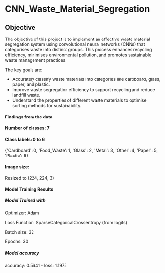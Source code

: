 # CNN_Waste_Material_Segregation

## **Objective**

The objective of this project is to implement an effective waste material segregation system using convolutional neural networks (CNNs) that categorises waste into distinct groups. This process enhances recycling efficiency, minimises environmental pollution, and promotes sustainable waste management practices.

The key goals are:

* Accurately classify waste materials into categories like cardboard, glass, paper, and plastic.
* Improve waste segregation efficiency to support recycling and reduce landfill waste.
* Understand the properties of different waste materials to optimise sorting methods for sustainability.


#### Findings from the data

#### Number of classes: 7

#### Class labels: 0 to 6
{'Cardboard': 0, 'Food_Waste': 1, 'Glass': 2, 'Metal': 3, 'Other': 4, 'Paper': 5, 'Plastic': 6}


#### Image size: 
Resized to (224, 224, 3)


#### Model Training Results

##### Model Trained with

Optimizer: Adam

Loss Function: SparseCategoricalCrossentropy (from logits)

Batch size: 32

Epochs: 30

##### Model accuracy

accuracy: 0.5641 - loss: 1.1975
